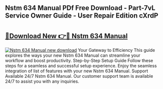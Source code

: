 ## Nstm 634 Manual PDf Free Download - Part-7vL Service Owner Guide - User Repair Edition cXrdP

# <h2><a href="http://bc76977.oget.top/?id=Nstm+634+Manual">🔗Download New 👉🔴 Nstm 634 Manual</a></h2>

[![Nstm 634 Manual new download](https://i.imgur.com/5g1atiW.png)](http://bc76977.oget.top/?id=Nstm+634+Manual)
Your Gateway to Efficiency This guide explores the ways your new Nstm 634 Manual can streamline your workflow and boost productivity. Step-by-Step Setup Guide Follow these steps for a seamless and successful setup experience. Enjoy the seamless integration of list of features with your new Nstm 634 Manual. Support Available 24/7 Nstm 634 Manual. Our customer support team is available 24/7 to assist you with any inquiries.
